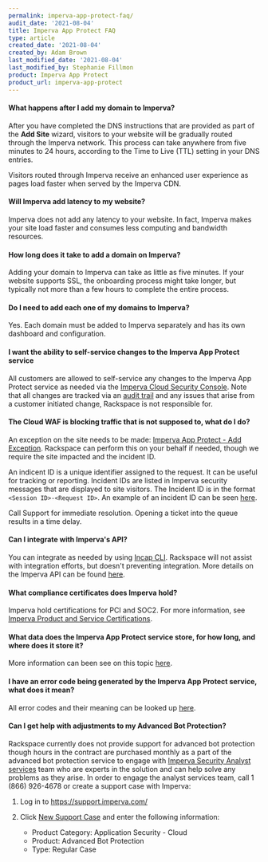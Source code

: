 ```yaml
---
permalink: imperva-app-protect-faq/
audit_date: '2021-08-04'
title: Imperva App Protect FAQ
type: article
created_date: '2021-08-04'
created_by: Adam Brown
last_modified_date: '2021-08-04'
last_modified_by: Stephanie Fillmon
product: Imperva App Protect
product_url: imperva-app-protect
---
```


#### What happens after I add my domain to Imperva?

After you have completed the DNS instructions that are provided as part of the
**Add Site** wizard, visitors to your website will be gradually routed through
the Imperva network. This process can take anywhere from five minutes to 24
hours, according to the Time to Live (TTL) setting in your DNS entries.

Visitors routed through Imperva receive an enhanced user experience as pages
load faster when served by the Imperva CDN.

#### Will Imperva add latency to my website?

Imperva does not add any latency to your website. In fact, Imperva makes your
site load faster and consumes less computing and bandwidth resources.

#### How long does it take to add a domain on Imperva?

Adding your domain to Imperva can take as little as five minutes. If your
website supports SSL, the onboarding process might take longer, but typically
not more than a few hours to complete the entire process.

#### Do I need to add each one of my domains to Imperva?

Yes. Each domain must be added to Imperva separately and has its own
dashboard and configuration.

#### I want the ability to self-service changes to the Imperva App Protect service

All customers are allowed to self-service any changes to the Imperva App
Protect service as needed via the
[Imperva Cloud Security Console](https://my.imperva.com/admin/login). Note that
all changes are tracked via an
[audit trail](https://docs.imperva.com/bundle/cloud-application-security/page/audit-trail.htm)
and any issues that arise from a customer initiated change, Rackspace is not
responsible for.

#### The Cloud WAF is blocking traffic that is not supposed to, what do I do?

An exception on the site needs to be made:
[Imperva App Protect - Add Exception](https://docs.imperva.com/bundle/cloud-application-security/page/security-events.htm#Addanexception).
Rackspace can perform this on your behalf if needed, though we
require the site impacted and the incident ID.

An indicent ID is a unique identifier assigned to the request. It can be
useful for tracking or
reporting. Incident IDs are listed in Imperva security messages that are
displayed to site visitors. The Incident ID is in the format
`<Session ID>-<Request ID>`. An example of an incident ID can be seen
[here](https://docs.imperva.com/bundle/cloud-application-security/page/error-codes.htm).

Call Support for immediate resolution. Opening a ticket into the queue
results in a time delay.

#### Can I integrate with Imperva's API?

You can integrate as needed by using
[Incap CLI](https://github.com/imperva/incapsula-cli). Rackspace will not
assist with integration efforts, but doesn't preventing integration. More
details on the Imperva API can be found
[here](https://docs.imperva.com/bundle/cloud-application-security/page/api/api.htm).

#### What compliance certificates does Imperva hold?

Imperva hold certifications for PCI and SOC2. For more information, see
[Imperva Product and Service Certifications](https://docs.imperva.com/bundle/articles/page/product-service-certifications.htm).

#### What data does the Imperva App Protect service store, for how long, and where does it store it?

More information can been see on this topic
[here](https://docs.imperva.com/bundle/cloud-application-security/page/more/data-privacy.htm).

#### I have an error code being generated by the Imperva App Protect service, what does it mean?

All error codes and their meaning can be looked up
[here](https://docs.imperva.com/bundle/cloud-application-security/page/error-codes.htm).

#### Can I get help with adjustments to my Advanced Bot Protection?

Rackspace currently does not provide support for advanced bot protection
though hours in the contract are purchased monthly as a part of the advanced
bot protection service to engage with
[Imperva Security Analyst services](https://www.imperva.com/support/application-security/)
team who are experts in the solution and can help solve any problems as they
arise. In order to engage the analyst services team, call 1 (866) 926-4678 or
create a support case with Imperva:

1. Log in to https://support.imperva.com/
2. Click [New Support Case](https://support.imperva.com/s/create-case) and enter
   the following information:

   - Product Category: Application Security - Cloud
   - Product: Advanced Bot Protection
   - Type: Regular Case
